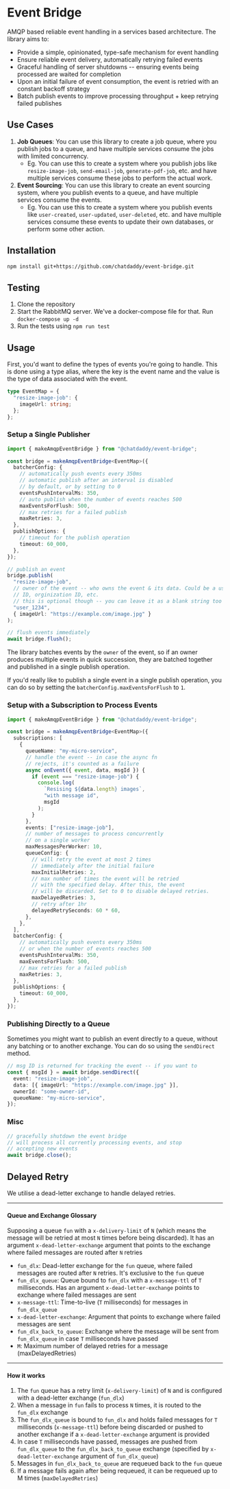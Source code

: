 # Event Bridge

AMQP based reliable event handling in a services based architecture. The library aims to:

- Provide a simple, opinionated, type-safe mechanism for event handling
- Ensure reliable event delivery, automatically retrying failed events
- Graceful handling of server shutdowns -- ensuring events being processed are waited for completion
- Upon an initial failure of event consumption, the event is retried with an constant backoff strategy
- Batch publish events to improve processing throughput + keep retrying failed publishes

## Use Cases

1. **Job Queues**: You can use this library to create a job queue, where you publish jobs to a queue, and have multiple services consume the jobs with limited concurrency.
   - Eg. You can use this to create a system where you publish jobs like `resize-image-job`, `send-email-job`, `generate-pdf-job`, etc. and have multiple services consume these jobs to perform the actual work.
2. **Event Sourcing**: You can use this library to create an event sourcing system, where you publish events to a queue, and have multiple services consume the events.
   - Eg. You can use this to create a system where you publish events like `user-created`, `user-updated`, `user-deleted`, etc. and have multiple services consume these events to update their own databases, or perform some other action.

## Installation

```bash
npm install git+https://github.com/chatdaddy/event-bridge.git
```

## Testing

1. Clone the repository
2. Start the RabbitMQ server. We've a docker-compose file for that. Run `docker-compose up -d`
3. Run the tests using `npm run test`

## Usage

First, you'd want to define the types of events you're going to handle. This is done using a type alias, where the key is the event name and the value is the type of data associated with the event.

```ts
type EventMap = {
  "resize-image-job": {
    imageUrl: string;
  };
};
```

### Setup a Single Publisher

```ts
import { makeAmqpEventBridge } from "@chatdaddy/event-bridge";

const bridge = makeAmqpEventBridge<EventMap>({
  batcherConfig: {
    // automatically push events every 350ms
    // automatic publish after an interval is disabled
    // by default, or by setting to 0
    eventsPushIntervalMs: 350,
    // auto publish when the number of events reaches 500
    maxEventsForFlush: 500,
    // max retries for a failed publish
    maxRetries: 3,
  },
  publishOptions: {
    // timeout for the publish operation
    timeout: 60_000,
  },
});

// publish an event
bridge.publish(
  "resize-image-job",
  // owner of the event -- who owns the event & its data. Could be a user
  // ID, orginization ID, etc.
  // this is optional though -- you can leave it as a blank string too
  "user_1234",
  { imageUrl: "https://example.com/image.jpg" }
);

// flush events immediately
await bridge.flush();
```

The library batches events by the `owner` of the event, so if an owner produces multiple events in quick succession, they are batched together and published in a single publish operation.

If you'd really like to publish a single event in a single publish operation, you can do so by setting the `batcherConfig.maxEventsForFlush` to `1`.

### Setup with a Subscription to Process Events

```ts
import { makeAmqpEventBridge } from "@chatdaddy/event-bridge";

const bridge = makeAmqpEventBridge<EventMap>({
  subscriptions: [
    {
      queueName: "my-micro-service",
      // handle the event -- in case the async fn
      // rejects, it's counted as a failure
      async onEvent({ event, data, msgId }) {
        if (event === "resize-image-job") {
          console.log(
            `Resising ${data.length} images`,
            "with message id",
            msgId
          );
        }
      },
      events: ["resize-image-job"],
      // number of messages to process concurrently
      // on a single worker
      maxMessagesPerWorker: 10,
      queueConfig: {
        // will retry the event at most 2 times
        // immediately after the initial failure
        maxInitialRetries: 2,
        // max number of times the event will be retried
        // with the specified delay. After this, the event
        // will be discarded. Set to 0 to disable delayed retries.
        maxDelayedRetries: 3,
        // retry after 1hr
        delayedRetrySeconds: 60 * 60,
      },
    },
  ],
  batcherConfig: {
    // automatically push events every 350ms
    // or when the number of events reaches 500
    eventsPushIntervalMs: 350,
    maxEventsForFlush: 500,
    // max retries for a failed publish
    maxRetries: 3,
  },
  publishOptions: {
    timeout: 60_000,
  },
});
```

### Publishing Directly to a Queue

Sometimes you might want to publish an event directly to a queue, without any batching or to another exchange. You can do so using the `sendDirect` method.

```ts
// msg ID is returned for tracking the event -- if you want to
const { msgId } = await bridge.sendDirect({
  event: "resize-image-job",
  data: [{ imageUrl: "https://example.com/image.jpg" }],
  ownerId: "some-owner-id",
  queueName: "my-micro-service",
});
```

### Misc

```ts
// gracefully shutdown the event bridge
// will process all currently processing events, and stop
// accepting new events
await bridge.close();
```

## Delayed Retry

We utilise a dead-letter exchange to handle delayed retries.

---

#### Queue and Exchange Glossary

Supposing a queue `fun` with a `x-delivery-limit` of `N` (which means the message will be retried at most `N` times before being discarded). It has an argument `x-dead-letter-exchange` argument that points to the exchange where failed messages are routed after `N` retries

- `fun_dlx`: Dead-letter exchange for the `fun` queue, where failed messages are routed after `N` retries. It's exclusive to the `fun` queue
- `fun_dlx_queue`: Queue bound to `fun_dlx` with a `x-message-ttl` of `T` milliseconds. Has an argument `x-dead-letter-exchange` points to exchange where failed messages are sent
- `x-message-ttl`: Time-to-live (`T` milliseconds) for messages in `fun_dlx_queue`
- `x-dead-letter-exchange`: Argument that points to exchange where failed messages are sent
- `fun_dlx_back_to_queue`: Exchange where the message will be sent from `fun_dlx_queue` in case `T` milliseconds have passed
- `M`: Maximum number of delayed retries for a message (maxDelayedRetries)

---

#### How it works

1. The `fun` queue has a retry limit (`x-delivery-limit`) of `N` and is configured with a dead-letter exchange (`fun_dlx`)
2. When a message in `fun` fails to process `N` times, it is routed to the `fun_dlx` exchange
3. The `fun_dlx_queue` is bound to `fun_dlx` and holds failed messages for `T` milliseconds (`x-message-ttl`) before being discarded or pushed to another exchange if a `x-dead-letter-exchange` argument is provided
4. In case `T` milliseconds have passed, messages are pushed from `fun_dlx_queue` to the `fun_dlx_back_to_queue` exchange (specified by `x-dead-letter-exchange` argument of `fun_dlx_queue`)
5. Messages in `fun_dlx_back_to_queue` are requeued back to the `fun` queue
6. If a message fails again after being requeued, it can be requeued up to M times (`maxDelayedRetries`)
